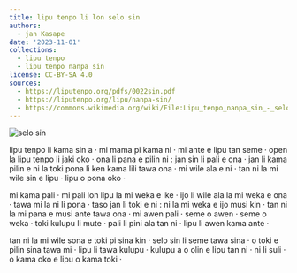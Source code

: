 ```yaml
---
title: lipu tenpo li lon selo sin
authors:
  - jan Kasape
date: '2023-11-01'
collections:
  - lipu tenpo
  - lipu tenpo nanpa sin
license: CC-BY-SA 4.0
sources:
  - https://liputenpo.org/pdfs/0022sin.pdf
  - https://liputenpo.org/lipu/nanpa-sin/
  - https://commons.wikimedia.org/wiki/File:Lipu_tenpo_nanpa_sin_-_selo_sin.png
---
```


![selo sin](https://upload.wikimedia.org/wikipedia/commons/d/d4/Lipu_tenpo_nanpa_sin_-_selo_sin.png)

lipu tenpo li kama sin a · mi mama pi kama ni · mi ante e lipu tan seme · open la lipu tenpo li jaki oko · ona li pana e pilin ni : jan sin li pali e ona · jan li kama pilin e ni la toki pona li ken kama lili tawa ona · mi wile ala e ni · tan ni la mi wile sin e lipu · lipu o pona oko ·

mi kama pali · mi pali lon lipu la mi weka e ike · ijo li wile ala la mi weka e ona · tawa mi la ni li pona · taso jan li toki e ni : ni la mi weka e ijo musi kin · tan ni la mi pana e musi ante tawa ona · mi awen pali · seme o awen · seme o weka · toki kulupu li mute · pali li pini ala tan ni · lipu li awen kama ante ·

tan ni la mi wile sona e toki pi sina kin · selo sin li seme tawa sina · o toki e pilin sina tawa mi · lipu li tawa kulupu · kulupu a o olin e lipu tan ni · ni li suli · o kama oko e lipu o kama toki ·